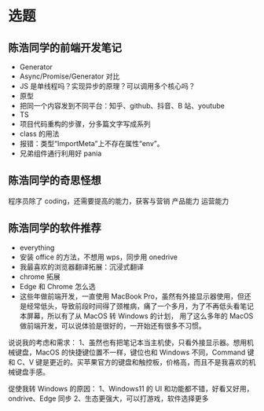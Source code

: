 # 选题

## 陈浩同学的前端开发笔记

- Generator
- Async/Promise/Generator 对比
- JS 是单线程吗？实现异步的原理？可以调用多个核心吗？
- 原型
- 把同一个内容发到不同平台：知乎、github、抖音、B 站、youtube
- TS
- 项目代码重构的步骤，分多篇文字写成系列
- class 的用法
- 报错：类型“ImportMeta”上不存在属性“env”。
- 兄弟组件通行利用好 pania

## 陈浩同学的奇思怪想

程序员除了 coding，还需要提高的能力，获客与营销
产品能力
运营能力

## 陈浩同学的软件推荐

- everything
- 安装 office 的方法，不想用 wps，同步用 onedrive
- 我最喜欢的浏览器翻译拓展：沉浸式翻译
- chrome 拓展
- Edge 和 Chrome 怎么选
- 这些年做前端开发，一直使用 MacBook Pro，虽然有外接显示器使用，但还是经常低头，导致前段时间得了颈椎病，痛了一个多月，为了不再低头看笔记本屏幕，所以有了从 MacOS 转 Windows 的计划，
  用了这么多年的 MacOS 做前端开发，可以说体验是很好的，一开始还有很多不习惯。

说说我的考虑和需求：
1、虽然也有把笔记本当主机使，只看外接显示器。想用机械键盘，MacOS 的快捷键位置不一样，键位也和 Windows 不同，Command 键和 C、V 键是更近的。买苹果官方的键盘和触控板，价格高，而且不是我喜欢的机械键盘手感。

促使我转 Windows 的原因：
1、Windows11 的 UI 和功能都不错，好看又好用，ondrive、Edge 同步
2、生态更强大，可以打游戏，软件选择更多
